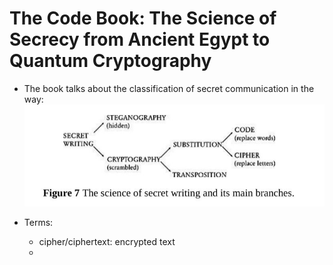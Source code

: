 # The Code Book: The Science of Secrecy from Ancient Egypt to Quantum Cryptography

- The book talks about the classification of secret communication in the way: ![](./res-the-code-book/cipher-classification.jpeg)

- Terms:

  - cipher/ciphertext: encrypted text
  - 
